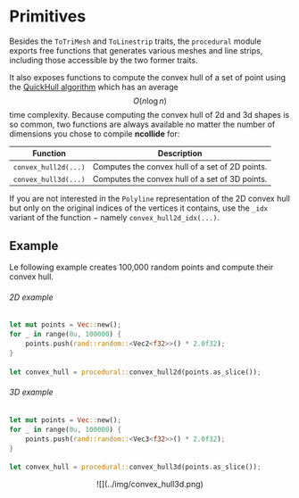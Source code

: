 # Primitives

Besides the `ToTriMesh` and `ToLinestrip` traits, the `procedural` module
exports free functions that generates various meshes and line strips, including
those accessible by the two former traits.

It also exposes functions to compute the convex hull of a set of point using
the [QuickHull algorithm](http://en.wikipedia.org/wiki/QuickHull) which has an
average $$O(n \log{n})$$ time complexity.  Because computing the convex hull of
2d and 3d shapes is so common, two functions are always available no
matter the number of dimensions you chose to compile **ncollide** for:

| Function             | Description                                     |
| --                   | --                                              |
| `convex_hull2d(...)` | Computes the convex hull of a set of 2D points. |
| `convex_hull3d(...)` | Computes the convex hull of a set of 3D points. |

If you are not interested in the `Polyline` representation of the 2D convex
hull but only on the original indices of the vertices it contains, use the
`_idx` variant of the function − namely `convex_hull2d_idx(...)`.

## Example
Le following example creates 100,000 random points and compute their
convex hull.

###### 2D example <span class="d2" onclick="window.open('../src/primitives2d.rs')"></span>
```rust
let mut points = Vec::new();
for _ in range(0u, 100000) {
    points.push(rand::random::<Vec2<f32>>() * 2.0f32);
}

let convex_hull = procedural::convex_hull2d(points.as_slice());
```

###### 3D example <span class="d3" onclick="window.open('../src/primitives3d.rs')"></span>
```rust
let mut points = Vec::new();
for _ in range(0u, 100000) {
    points.push(rand::random::<Vec3<f32>>() * 2.0f32);
}

let convex_hull = procedural::convex_hull3d(points.as_slice());
```

<center>
![](../img/convex_hull3d.png)
</center>
